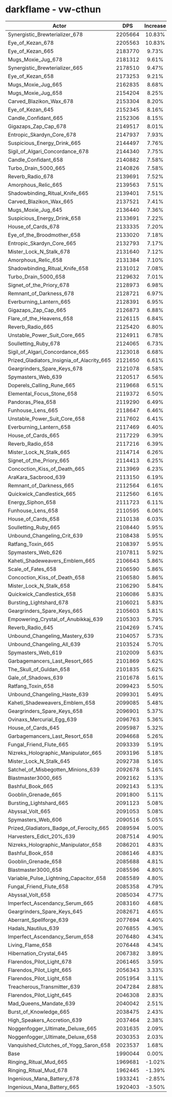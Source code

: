 # darkflame - vw-cthun
| Actor | DPS | Increase |
|---|:---:|:---:|
|Synergistic_Brewterializer_678|2205664|10.83%|
|Eye_of_Kezan_678|2205563|10.83%|
|Eye_of_Kezan_665|2183770|9.73%|
|Mugs_Moxie_Jug_678|2181312|9.61%|
|Synergistic_Brewterializer_665|2178510|9.47%|
|Eye_of_Kezan_658|2173253|9.21%|
|Mugs_Moxie_Jug_665|2162835|8.68%|
|Mugs_Moxie_Jug_658|2154204|8.25%|
|Carved_Blazikon_Wax_678|2153304|8.20%|
|Eye_of_Kezan_645|2152345|8.16%|
|Candle_Confidant_665|2152306|8.15%|
|Gigazaps_Zap_Cap_678|2149517|8.01%|
|Entropic_Skardyn_Core_678|2147937|7.93%|
|Suspicious_Energy_Drink_665|2144497|7.76%|
|Sigil_of_Algari_Concordance_678|2144340|7.75%|
|Candle_Confidant_658|2140882|7.58%|
|Turbo_Drain_5000_665|2140826|7.58%|
|Reverb_Radio_678|2139691|7.52%|
|Amorphous_Relic_665|2139563|7.51%|
|Shadowbinding_Ritual_Knife_665|2139401|7.51%|
|Carved_Blazikon_Wax_665|2137521|7.41%|
|Mugs_Moxie_Jug_645|2136440|7.36%|
|Suspicious_Energy_Drink_658|2133691|7.22%|
|House_of_Cards_678|2133335|7.20%|
|Eye_of_the_Broodmother_658|2133020|7.18%|
|Entropic_Skardyn_Core_665|2132793|7.17%|
|Mister_Lock_N_Stalk_678|2131640|7.12%|
|Amorphous_Relic_658|2131384|7.10%|
|Shadowbinding_Ritual_Knife_658|2131012|7.08%|
|Turbo_Drain_5000_658|2129632|7.01%|
|Signet_of_the_Priory_678|2128973|6.98%|
|Remnant_of_Darkness_678|2128721|6.97%|
|Everburning_Lantern_665|2128391|6.95%|
|Gigazaps_Zap_Cap_665|2126873|6.88%|
|Flare_of_the_Heavens_658|2126115|6.84%|
|Reverb_Radio_665|2125420|6.80%|
|Unstable_Power_Suit_Core_665|2124911|6.78%|
|Soulletting_Ruby_678|2124065|6.73%|
|Sigil_of_Algari_Concordance_665|2123018|6.68%|
|Prized_Gladiators_Insignia_of_Alacrity_665|2121650|6.61%|
|Geargrinders_Spare_Keys_678|2121078|6.58%|
|Spymasters_Web_639|2120517|6.56%|
|Doperels_Calling_Rune_665|2119668|6.51%|
|Elemental_Focus_Stone_658|2119372|6.50%|
|Pandoras_Plea_658|2119290|6.49%|
|Funhouse_Lens_665|2118647|6.46%|
|Unstable_Power_Suit_Core_658|2117602|6.41%|
|Everburning_Lantern_658|2117469|6.40%|
|House_of_Cards_665|2117229|6.39%|
|Reverb_Radio_658|2117216|6.39%|
|Mister_Lock_N_Stalk_665|2114714|6.26%|
|Signet_of_the_Priory_665|2114413|6.25%|
|Concoction_Kiss_of_Death_665|2113969|6.23%|
|AraKara_Sacbrood_639|2113150|6.19%|
|Remnant_of_Darkness_665|2112564|6.16%|
|Quickwick_Candlestick_665|2112560|6.16%|
|Energy_Siphon_658|2111723|6.11%|
|Funhouse_Lens_658|2110595|6.06%|
|House_of_Cards_658|2110138|6.03%|
|Soulletting_Ruby_665|2108440|5.95%|
|Unbound_Changeling_Crit_639|2108438|5.95%|
|Ratfang_Toxin_665|2108397|5.95%|
|Spymasters_Web_626|2107811|5.92%|
|Kaheti_Shadeweavers_Emblem_665|2106643|5.86%|
|Scale_of_Fates_658|2106590|5.86%|
|Concoction_Kiss_of_Death_658|2106580|5.86%|
|Mister_Lock_N_Stalk_658|2106290|5.84%|
|Quickwick_Candlestick_658|2106086|5.83%|
|Bursting_Lightshard_678|2106021|5.83%|
|Geargrinders_Spare_Keys_665|2105603|5.81%|
|Empowering_Crystal_of_Anubikkaj_639|2105303|5.79%|
|Reverb_Radio_645|2104269|5.74%|
|Unbound_Changeling_Mastery_639|2104057|5.73%|
|Unbound_Changeling_All_639|2103524|5.70%|
|Spymasters_Web_619|2102009|5.63%|
|Garbagemancers_Last_Resort_665|2101869|5.62%|
|The_Skull_of_Guldan_658|2101835|5.62%|
|Gale_of_Shadows_639|2101678|5.61%|
|Ratfang_Toxin_658|2099423|5.50%|
|Unbound_Changeling_Haste_639|2099301|5.49%|
|Kaheti_Shadeweavers_Emblem_658|2099085|5.48%|
|Geargrinders_Spare_Keys_658|2096901|5.37%|
|Ovinaxs_Mercurial_Egg_639|2096763|5.36%|
|House_of_Cards_645|2095987|5.32%|
|Garbagemancers_Last_Resort_658|2094668|5.26%|
|Fungal_Friend_Flute_665|2093339|5.19%|
|Nizreks_Holographic_Manipulator_665|2093196|5.18%|
|Mister_Lock_N_Stalk_645|2092738|5.16%|
|Satchel_of_Misbegotten_Minions_639|2092678|5.16%|
|Blastmaster3000_665|2092162|5.13%|
|Bashful_Book_665|2092143|5.13%|
|Gooblin_Grenade_665|2091800|5.11%|
|Bursting_Lightshard_665|2091123|5.08%|
|Abyssal_Volt_665|2091053|5.08%|
|Spymasters_Web_606|2090516|5.05%|
|Prized_Gladiators_Badge_of_Ferocity_665|2089594|5.00%|
|Harvesters_Edict_20%_639|2087514|4.90%|
|Nizreks_Holographic_Manipulator_658|2086201|4.83%|
|Bashful_Book_658|2086146|4.83%|
|Gooblin_Grenade_658|2085688|4.81%|
|Blastmaster3000_658|2085596|4.80%|
|Variable_Pulse_Lightning_Capacitor_658|2085589|4.80%|
|Fungal_Friend_Flute_658|2085358|4.79%|
|Abyssal_Volt_658|2085034|4.77%|
|Imperfect_Ascendancy_Serum_665|2083160|4.68%|
|Geargrinders_Spare_Keys_645|2082671|4.65%|
|Aberrant_Spellforge_639|2077694|4.40%|
|Hadals_Nautilus_639|2076855|4.36%|
|Imperfect_Ascendancy_Serum_658|2076480|4.34%|
|Living_Flame_658|2076448|4.34%|
|Hibernation_Crystal_645|2067382|3.89%|
|Flarendos_Pilot_Light_678|2061465|3.59%|
|Flarendos_Pilot_Light_665|2056343|3.33%|
|Flarendos_Pilot_Light_658|2051954|3.11%|
|Treacherous_Transmitter_639|2047284|2.88%|
|Flarendos_Pilot_Light_645|2046308|2.83%|
|Mad_Queens_Mandate_639|2040042|2.51%|
|Burst_of_Knowledge_665|2038475|2.43%|
|High_Speakers_Accretion_639|2037464|2.38%|
|Noggenfogger_Ultimate_Deluxe_665|2031635|2.09%|
|Noggenfogger_Ultimate_Deluxe_658|2030353|2.03%|
|Vanquished_Clutches_of_Yogg_Saron_658|2023537|1.68%|
|Base|1990044|0.00%|
|Ringing_Ritual_Mud_665|1969681|-1.02%|
|Ringing_Ritual_Mud_678|1962445|-1.39%|
|Ingenious_Mana_Battery_678|1933241|-2.85%|
|Ingenious_Mana_Battery_665|1920403|-3.50%|

